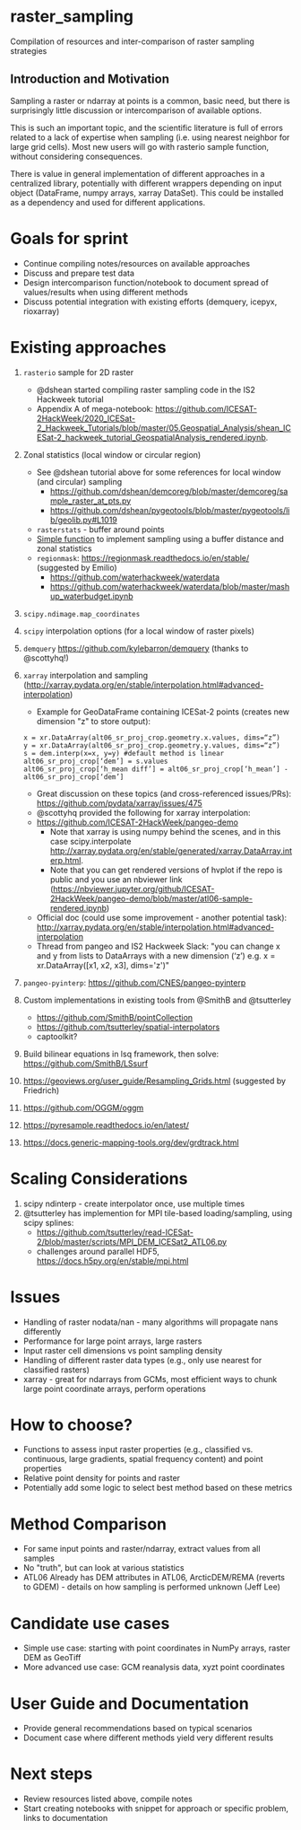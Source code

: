 # raster_sampling
Compilation of resources and inter-comparison of raster sampling strategies

## Introduction and Motivation
Sampling a raster or ndarray at points is a common, basic need, but there is surprisingly little discussion or intercomparison of available options.

This is such an important topic, and the scientific literature is full of errors related to a lack of expertise when sampling (i.e. using nearest neighbor for large grid cells).  Most new users will go with rasterio sample function, without considering consequences.

There is value in general implementation of different approaches in a centralized library, potentially with different wrappers depending on input object (DataFrame, numpy arrays, xarray DataSet).  This could be installed as a dependency and used for different applications.

# Goals for sprint
* Continue compiling notes/resources on available approaches
* Discuss and prepare test data
* Design intercomparison function/notebook to document spread of values/results when using different methods
* Discuss potential integration with existing efforts (demquery, icepyx, rioxarray)

# Existing approaches
1. `rasterio` sample for 2D raster
    * @dshean started compiling raster sampling code in the IS2 Hackweek tutorial 
    * Appendix A of mega-notebook: https://github.com/ICESAT-2HackWeek/2020_ICESat-2_Hackweek_Tutorials/blob/master/05.Geospatial_Analysis/shean_ICESat-2_hackweek_tutorial_GeospatialAnalysis_rendered.ipynb.
1. Zonal statistics (local window or circular region)
    * See @dshean tutorial above for some references for local window (and circular) sampling
      * https://github.com/dshean/demcoreg/blob/master/demcoreg/sample_raster_at_pts.py
      * https://github.com/dshean/pygeotools/blob/master/pygeotools/lib/geolib.py#L1019
    * `rasterstats` - buffer around points
    * [Simple function](https://github.com/ICESAT-2HackWeek/topohack/blob/7194c6ea87bb41cc9dad38cbbef230391fbf7877/topolib/gda_lib.py#L247) to implement sampling using a buffer distance and zonal statistics
    * `regionmask`: https://regionmask.readthedocs.io/en/stable/ (suggested by Emilio)
        * https://github.com/waterhackweek/waterdata
        * https://github.com/waterhackweek/waterdata/blob/master/mashup_waterbudget.ipynb
1. `scipy.ndimage.map_coordinates`
1. `scipy` interpolation options (for a local window of raster pixels)
1. `demquery` https://github.com/kylebarron/demquery (thanks to @scottyhq!)
1. `xarray` interpolation and sampling (http://xarray.pydata.org/en/stable/interpolation.html#advanced-interpolation)
    * Example for GeoDataFrame containing ICESat-2 points (creates new dimension "z" to store output):
    ```
    x = xr.DataArray(alt06_sr_proj_crop.geometry.x.values, dims=“z”)
    y = xr.DataArray(alt06_sr_proj_crop.geometry.y.values, dims=“z”)
    s = dem.interp(x=x, y=y) #default method is linear
    alt06_sr_proj_crop[‘dem’] = s.values
    alt06_sr_proj_crop[‘h_mean diff’] = alt06_sr_proj_crop[‘h_mean’] - alt06_sr_proj_crop[‘dem’]
    ```
    * Great discussion on these topics (and cross-referenced issues/PRs): https://github.com/pydata/xarray/issues/475
    * @scottyhq provided the following for xarray interpolation:
    * https://github.com/ICESAT-2HackWeek/pangeo-demo
        * Note that xarray is using numpy behind the scenes, and in this case scipy.interpolate http://xarray.pydata.org/en/stable/generated/xarray.DataArray.interp.html. 
        * Note that you can get rendered versions of hvplot if the repo is public and you use an nbviewer link (https://nbviewer.jupyter.org/github/ICESAT-2HackWeek/pangeo-demo/blob/master/atl06-sample-rendered.ipynb)
    * Official doc (could use some improvement - another potential task): http://xarray.pydata.org/en/stable/interpolation.html#advanced-interpolation
    * Thread from pangeo and IS2 Hackweek Slack: "you can change x and y from lists to DataArrays with a new dimension (‘z’) e.g.  x = xr.DataArray([x1, x2, x3], dims='z')"
1. `pangeo-pyinterp`: https://github.com/CNES/pangeo-pyinterp
1. Custom implementations in existing tools from @SmithB and @tsutterley
    * https://github.com/SmithB/pointCollection
    * https://github.com/tsutterley/spatial-interpolators
    * captoolkit?
1. Build bilinear equations in lsq framework, then solve: https://github.com/SmithB/LSsurf

1. https://geoviews.org/user_guide/Resampling_Grids.html (suggested by Friedrich)
1. https://github.com/OGGM/oggm
1. https://pyresample.readthedocs.io/en/latest/
1. https://docs.generic-mapping-tools.org/dev/grdtrack.html

# Scaling Considerations
1. scipy ndinterp - create interpolator once, use multiple times
1. @tsutterley has implemention for MPI tile-based loading/sampling, using scipy splines:
    * https://github.com/tsutterley/read-ICESat-2/blob/master/scripts/MPI_DEM_ICESat2_ATL06.py
    * challenges around parallel HDF5, https://docs.h5py.org/en/stable/mpi.html

# Issues
* Handling of raster nodata/nan - many algorithms will propagate nans differently
* Performance for large point arrays, large rasters
* Input raster cell dimensions vs point sampling density
* Handling of different raster data types (e.g., only use nearest for classified rasters)
* xarray - great for ndarrays from GCMs, most efficient ways to chunk large point coordinate arrays, perform operations

# How to choose?
* Functions to assess input raster properties (e.g., classified vs. continuous, large gradients, spatial frequency content) and point properties
* Relative point density for points and raster
* Potentially add some logic to select best method based on these metrics

# Method Comparison
* For same input points and raster/ndarray, extract values from all samples
* No "truth", but can look at various statistics 
* ATL06 Already has DEM attributes in ATL06, ArcticDEM/REMA (reverts to GDEM) - details on how sampling is performed unknown (Jeff Lee)

# Candidate use cases
* Simple use case: starting with point coordinates in NumPy arrays, raster DEM as GeoTiff
* More advanced use case: GCM reanalysis data, xyzt point coordinates

# User Guide and Documentation
* Provide general recommendations based on typical scenarios
* Document case where different methods yield very different results

# Next steps
* Review resources listed above, compile notes
* Start creating notebooks with snippet for approach or specific problem, links to documentation
